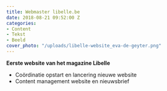 ```yaml
---
title: Webmaster libelle.be
date: 2018-08-21 09:52:00 Z
categories:
- Content
- Tekst
- Beeld
cover_photo: "/uploads/libelle-website_eva-de-geyter.png"
---
```


**Eerste website van het magazine Libelle**
* Coördinatie opstart en lancering nieuwe website
* Content management website en nieuwsbrief